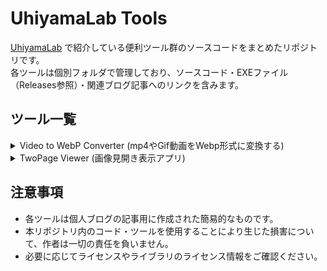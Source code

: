 # UhiyamaLab Tools

[UhiyamaLab](https://uhiyama-lab.com/) で紹介している便利ツール群のソースコードをまとめたリポジトリです。  
各ツールは個別フォルダで管理しており、ソースコード・EXEファイル（Releases参照）・関連ブログ記事へのリンクを含みます。

## ツール一覧

<details>
<summary>Video to WebP Converter (mp4やGif動画をWebp形式に変換する)</summary>

**動画ファイルや GIF 画像を WebP 形式に変換する GUI ツール。**

- [ソースコード](./videoToWebpConverter)  
- [ブログ記事](https://uhiyama-lab.com/blog/webdev/converter-video2webp/)

**主な機能**:

- ドラッグ＆ドロップでの変換
- MP4, MOV, AVI, MKV, GIF 対応
- フレームレート・品質の調整
- 変換進捗の可視化

</details>

<details>
<summary>TwoPage Viewer (画像見開き表示アプリ)</summary>

**指定フォルダ内の画像を「見開き」形式で表示する軽量ビューア。**

- [ソースコード](./twoPageViewer)  
- [ブログ記事](https://uhiyama-lab.com/)

**主な機能**:

- ドラッグ＆ドロップまたはフォルダ選択で画像セットを読み込み
- 左右2ページ同時表示（見開き）
- 右綴じ/左綴じの切り替え対応
- ファイル名透かし表示オプション
- ページ送り（マウスホイール、左右キー）、プログレスバーによる進捗表示

</details>

<!-- 他のツールがあれば同様の形式で追加 -->

## 注意事項

- 各ツールは個人ブログの記事用に作成された簡易的なものです。
- 本リポジトリ内のコード・ツールを使用することにより生じた損害について、作者は一切の責任を負いません。
- 必要に応じてライセンスやライブラリのライセンス情報をご確認ください。
